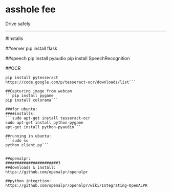 # asshole fee
Drive safely

---

#Installs

##server
pip install flask

##speech
pip install pyaudio
pip install SpeechRecognition

##OCR
```pip install Pillow
pip install pytesseract
https://code.google.com/p/tesseract-ocr/downloads/list```

##Capturing image from webcam
```pip install pygame
pip install colorama```

###for ubuntu:
####installs:
```sudo apt-get install tesseract-ocr
sudo apt-get install python-pygame
apt-get install python-pyaudio```

##running in ubuntu:
```sudo su
python client.py```


##openalpr:
#######################3
##downloads & install:
https://github.com/openalpr/openalpr

##python integrtion:
https://github.com/openalpr/openalpr/wiki/Integrating-OpenALPR
